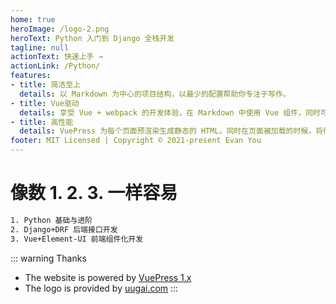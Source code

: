 ```yaml
---
home: true
heroImage: /logo-2.png
heroText: Python 入门到 Django 全栈开发
tagline: null
actionText: 快速上手 →
actionLink: /Python/
features:
- title: 简洁至上
  details: 以 Markdown 为中心的项目结构，以最少的配置帮助你专注于写作。
- title: Vue驱动
  details: 享受 Vue + webpack 的开发体验，在 Markdown 中使用 Vue 组件，同时可以使用 Vue 来开发自定义主题。
- title: 高性能
  details: VuePress 为每个页面预渲染生成静态的 HTML，同时在页面被加载的时候，将作为 SPA 运行。
footer: MIT Licensed | Copyright © 2021-present Evan You
---
```

# 像数 1. 2. 3. 一样容易
```sh
1. Python 基础与进阶
2. Django+DRF 后端接口开发
3. Vue+Element-UI 前端组件化开发
```



::: warning Thanks 
- The website is powered by [VuePress 1.x](https://vuepress.vuejs.org/zh/)
- The logo is provided by [uugai.com](http://www.uugai.com/)
:::